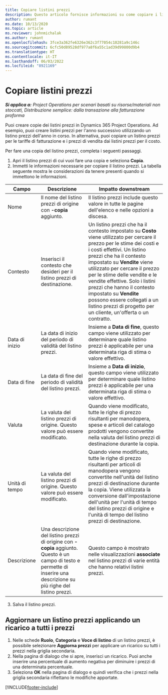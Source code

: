 ```yaml
---
title: Copiare listini prezzi
description: Questo articolo fornisce informazioni su come copiare i listini prezzi in Project Operations.
author: rumant
ms.date: 10/13/2020
ms.topic: article
ms.reviewer: johnmichalak
ms.author: rumant
ms.openlocfilehash: 3fce3a362fe6326e362c3f77054c10281a9c146c
ms.sourcegitcommit: 6cfc50d89528df977a8f6a55c1ad39d99800d9b4
ms.translationtype: HT
ms.contentlocale: it-IT
ms.lasthandoff: 06/03/2022
ms.locfileid: "8921169"
---
```

# <a name="copy-price-lists"></a>Copiare listini prezzi

_**Si applica a:** Project Operations per scenari basati su risorse/materiali non stoccati, Distribuzione semplice: dalla transazione alla fatturazione proforma_

Puoi creare copie dei listini prezzi in Dynamics 365 Project Operations. Ad esempio, puoi creare listini prezzi per l'anno successivo utilizzando un listino prezzi dell'anno in corso.  In alternativa, puoi copiare un listino prezzi per le tariffe di fatturazione e i prezzi di vendita dai listini prezzi per il costo. 

Per fare una copia del listino prezzi, completa i seguenti passaggi.

1. Apri il listino prezzi di cui vuoi fare una copia e seleziona **Copia**.
2. Immetti le informazioni necessarie per copiare il listino prezzi. La tabella seguente mostra le considerazioni da tenere presenti quando si immettono le informazioni.

| Campo | Descrizione | Impatto downstream |
| --- | --- | --- |
| Nome | Il nome del listino prezzi di origine con **-copia** aggiunto. | Il listino prezzi include questo valore in tutte le pagine dell'elenco e nelle opzioni a discesa. |
| Contesto | Inserisci il contesto che desideri per il listino prezzi di destinazione. | Un listino prezzi che ha il contesto impostato su **Costo** viene utilizzato per cercare il prezzo per le stime dei costi e i costi effettivi. Un listino prezzi che ha il contesto impostato su **Vendite** viene utilizzato per cercare il prezzo per le stime delle vendite e le vendite effettive. Solo i listini prezzi che hanno il contesto impostato su **Vendite** possono essere collegati a un listino prezzi di progetto per un cliente, un'offerta o un contratto. |
| Data di inizio | La data di inizio del periodo di validità del listino prezzi. | Insieme a **Data di fine**, questo campo viene utilizzato per determinare quale listino prezzi è applicabile per una determinata riga di stima o valore effettivo. |
| Data di fine | La data di fine del periodo di validità del listino prezzi. | Insieme a **Data di inizio**, questo campo viene utilizzato per determinare quale listino prezzi è applicabile per una determinata riga di stima o valore effettivo. |
| Valuta | La valuta del listino prezzi di origine. Questo valore può essere modificato. | Quando viene modificato, tutte le righe di prezzo risultanti per manodopera, spese e articoli del catalogo prodotti vengono convertite nella valuta del listino prezzi di destinazione durante la copia. |
| Unità di tempo | La valuta del listino prezzi di origine. Questo valore può essere modificato. | Quando viene modificato, tutte le righe di prezzo risultanti per articoli di manodopera vengono convertite nell'unità del listino prezzi di destinazione durante la copia. Viene utilizzata la conversione dall'impostazione dell'unità per l'unità di tempo del listino prezzi di origine e l'unità di tempo del listino prezzi di destinazione. |
| Descrizione | Una descrizione del listino prezzi di origine con **-copia** aggiunto. Questo è un campo di testo e permette di inserire una descrizione su più righe del listino prezzi. | Questo campo è mostrato nelle visualizzazioni **associate** nel listino prezzi di varie entità che hanno relativi listini prezzi. |

3. Salva il listino prezzi. 

## <a name="update-a-price-list-by-applying-a-mark-up-to-all-the-prices"></a>Aggiornare un listino prezzi applicando un ricarico a tutti i prezzi

1. Nelle schede **Ruolo**, **Categoria** e **Voce di listino** di un listino prezzi, è possibile selezionare **Aggiorna prezzi** per applicare un ricarico su tutti i prezzi nella griglia secondaria. 
2. Nella pagina di dialogo che si apre, inserisci un ricarico. Puoi anche inserire una percentuale di aumento negativa per diminuire i prezzi di una determinata percentuale. 
3. Seleziona **OK** nella pagina di dialogo e quindi verifica che i prezzi nella griglia secondaria riflettano le modifiche apportate.


[!INCLUDE[footer-include](../includes/footer-banner.md)]